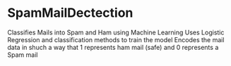 # SpamMailDectection
Classifies Mails into Spam and Ham using Machine Learning
Uses Logistic Regression and classification methods to train the model
Encodes the mail data in shuch a way that 1 represents ham mail (safe) and 0 represents a Spam mail 
